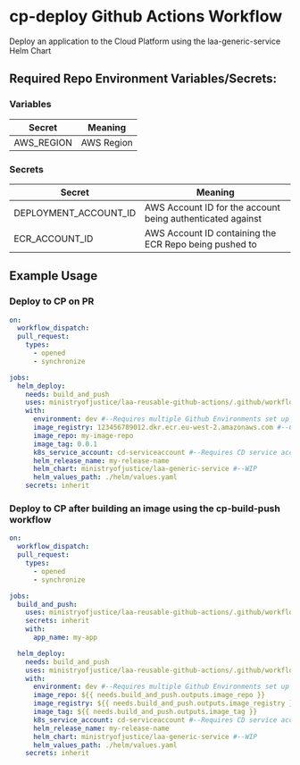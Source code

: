 # cp-deploy Github Actions Workflow

Deploy an application to the Cloud Platform using the laa-generic-service Helm Chart

## Required Repo Environment Variables/Secrets:

### Variables

| Secret     | Meaning    |
|------------|------------|
| AWS_REGION | AWS Region |

### Secrets

| Secret                | Meaning                                                    |
|-----------------------|------------------------------------------------------------|
| DEPLOYMENT_ACCOUNT_ID | AWS Account ID for the account being authenticated against |
| ECR_ACCOUNT_ID        | AWS Account ID containing the ECR Repo being pushed to     |

## Example Usage

### Deploy to CP on PR

```yaml
on:
  workflow_dispatch:
  pull_request:
    types:
      - opened
      - synchronize

jobs:
  helm_deploy:
    needs: build_and_push
    uses: ministryofjustice/laa-reusable-github-actions/.github/workflows/cp-deploy.yml@main
    with:
      environment: dev #--Requires multiple Github Environments set up in CP
      image_registry: 123456789012.dkr.ecr.eu-west-2.amazonaws.com #--Change as appropriate
      image_repo: my-image-repo
      image_tag: 0.0.1
      k8s_service_account: cd-serviceaccount #--Requires CD service account created by CP
      helm_release_name: my-release-name
      helm_chart: ministryofjustice/laa-generic-service #--WIP
      helm_values_path: ./helm/values.yaml
    secrets: inherit
```

### Deploy to CP after building an image using the cp-build-push workflow

```yaml
on:
  workflow_dispatch:
  pull_request:
    types:
      - opened
      - synchronize

jobs:
  build_and_push:
    uses: ministryofjustice/laa-reusable-github-actions/.github/workflows/mp-build-push.yml@main
    secrets: inherit
    with:
      app_name: my-app

  helm_deploy:
    needs: build_and_push
    uses: ministryofjustice/laa-reusable-github-actions/.github/workflows/cp-deploy.yml@main
    with:
      environment: dev #--Requires multiple Github Environments set up in CP
      image_repo: ${{ needs.build_and_push.outputs.image_repo }}
      image_registry: ${{ needs.build_and_push.outputs.image_registry }}
      image_tag: ${{ needs.build_and_push.outputs.image_tag }}
      k8s_service_account: cd-serviceaccount #--Requires CD service account created by CP
      helm_release_name: my-release-name
      helm_chart: ministryofjustice/laa-generic-service #--WIP
      helm_values_path: ./helm/values.yaml
    secrets: inherit
```